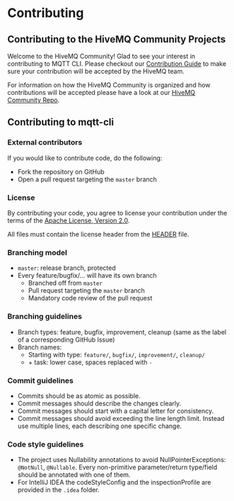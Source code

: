 # Contributing

## Contributing to the HiveMQ Community Projects

Welcome to the HiveMQ Community! Glad to see your interest in contributing to MQTT CLI.
Please checkout our [Contribution Guide](https://github.com/hivemq/hivemq-community/blob/master/CONTRIBUTING.adoc) to 
make sure your contribution will be accepted by the HiveMQ team.

For information on how the HiveMQ Community is organized and how contributions will be accepted please have a look at 
our [HiveMQ Community Repo](https://github.com/hivemq/hivemq-community). 

## Contributing to mqtt-cli

### External contributors

If you would like to contribute code, do the following:
- Fork the repository on GitHub
- Open a pull request targeting the `master` branch

### License

By contributing your code, you agree to license your contribution under the terms of the
[Apache License, Version 2.0](https://github.com/hivemq/hivemq-mqtt-client/blob/develop/LICENSE).

All files must contain the license header from the
[HEADER](https://github.com/hivemq/hivemq-mqtt-client/blob/develop/HEADER) file.

### Branching model

- `master`: release branch, protected
- Every feature/bugfix/... will have its own branch
  - Branched off from `master`
  - Pull request targeting the `master` branch
  - Mandatory code review of the pull request

### Branching guidelines

- Branch types: feature, bugfix, improvement, cleanup (same as the label of a corresponding GitHub Issue)
- Branch names:
  - Starting with type: `feature/`, `bugfix/`, `improvement/`, `cleanup/`
  - \+ task: lower case, spaces replaced with `-`

### Commit guidelines

- Commits should be as atomic as possible.
- Commit messages should describe the changes clearly.
- Commit messages should start with a capital letter for consistency.
- Commit messages should avoid exceeding the line length limit. Instead use multiple lines, each describing one specific
change.

### Code style guidelines

- The project uses Nullability annotations to avoid NullPointerExceptions: `@NotNull`, `@Nullable`.
Every non-primitive parameter/return type/field should be annotated with one of them.
- For IntelliJ IDEA the codeStyleConfig and the inspectionProfile are provided in the `.idea` folder.
